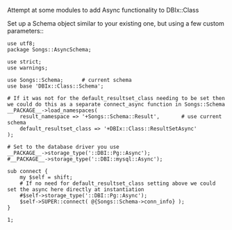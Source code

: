 Attempt at some modules to add Async functionality to DBIx::Class

Set up a Schema object similar to your existing one, but using a few custom parameters::

    use utf8;
    package Songs::AsyncSchema;

    use strict;
    use warnings;

    use Songs::Schema;      # current schema
    use base 'DBIx::Class::Schema';

    # If it was not for the default_resultset_class needing to be set then we could do this as a separate connect_async function in Songs::Schema
    __PACKAGE__->load_namespaces(
        result_namespace => '+Songs::Schema::Result',       # use current schema
        default_resultset_class => '+DBIx::Class::ResultSetAsync'
    );

    # Set to the database driver you use
    __PACKAGE__->storage_type('::DBI::Pg::Async');
    #__PACKAGE__->storage_type('::DBI::mysql::Async');

    sub connect {
        my $self = shift;
        # If no need for default_resultset_class setting above we could set the async here directly at instantiation
        #$self->storage_type('::DBI::Pg::Async');       
        $self->SUPER::connect( @{Songs::Schema->conn_info} );
    }

    1;
